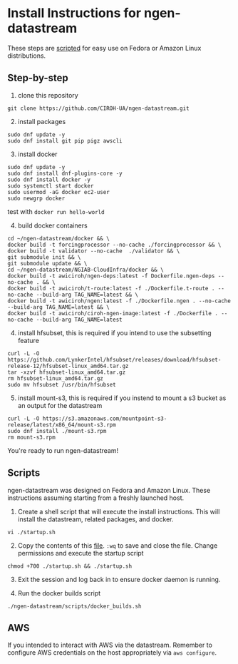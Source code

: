 # Install Instructions for ngen-datastream
These steps are [scripted](#scripts) for easy use on Fedora or Amazon Linux distributions.

## Step-by-step

1) clone this repository
```
git clone https://github.com/CIROH-UA/ngen-datastream.git
```
2) install packages
```
sudo dnf update -y
sudo dnf install git pip pigz awscli
```
3) install docker
```
sudo dnf update -y
sudo dnf install dnf-plugins-core -y
sudo dnf install docker -y
sudo systemctl start docker
sudo usermod -aG docker ec2-user
sudo newgrp docker
```
test with `docker run hello-world`

4) build docker containers
```
cd ~/ngen-datastream/docker && \
docker build -t forcingprocessor --no-cache ./forcingprocessor && \
docker build -t validator --no-cache  ./validator && \
git submodule init && \
git submodule update && \
cd ~/ngen-datastream/NGIAB-CloudInfra/docker && \
docker build -t awiciroh/ngen-deps:latest -f Dockerfile.ngen-deps --no-cache . && \
docker build -t awiciroh/t-route:latest -f ./Dockerfile.t-route . --no-cache --build-arg TAG_NAME=latest && \
docker build -t awiciroh/ngen:latest -f ./Dockerfile.ngen . --no-cache --build-arg TAG_NAME=latest && \
docker build -t awiciroh/ciroh-ngen-image:latest -f ./Dockerfile . --no-cache --build-arg TAG_NAME=latest 
```

4) install hfsubset, this is required if you intend to use the subsetting feature
```
curl -L -O https://github.com/LynkerIntel/hfsubset/releases/download/hfsubset-release-12/hfsubset-linux_amd64.tar.gz
tar -xzvf hfsubset-linux_amd64.tar.gz
rm hfsubset-linux_amd64.tar.gz
sudo mv hfsubset /usr/bin/hfsubset
```
5) install mount-s3, this is required if you instend to mount a s3 bucket as an output for the datastream
```
curl -L -O https://s3.amazonaws.com/mountpoint-s3-release/latest/x86_64/mount-s3.rpm
sudo dnf install ./mount-s3.rpm
rm mount-s3.rpm
```
You're ready to run ngen-datastream!

## Scripts

ngen-datastream was designed on Fedora and Amazon Linux. These instructions assuming starting from a freshly launched host.

1) Create a shell script that will execute the install instructions. This will install the datastream, related packages, and docker.
```
vi ./startup.sh
```
2) Copy the contents of this [file](https://github.com/CIROH-UA/ngen-datastream/blob/main/scripts/startup_ec2.sh). `:wq` to save and close the file.
Change permissions and execute the startup script
```
chmod +700 ./startup.sh && ./startup.sh
```
3) Exit the session and log back in to ensure docker daemon is running.

4) Run the docker builds script
```
./ngen-datastream/scripts/docker_builds.sh
```

## AWS
If you intended to interact with AWS via the datastream. Remember to configure AWS credentials on the host appropriately via `aws configure`.
